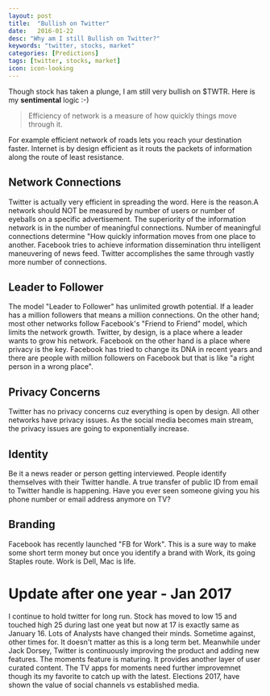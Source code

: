 ```yaml
---
layout: post
title:  "Bullish on Twitter"
date:   2016-01-22
desc: "Why am I still Bullish on Twitter?"
keywords: "twitter, stocks, market"
categories: [Predictions]
tags: [twitter, stocks, market]
icon: icon-looking
---
```


Though stock has taken a plunge, I am still very bullish on $TWTR. Here is my **sentimental** logic :-)

>Efficiency of network is a measure of how quickly things move through it. 

For example efficient network of roads lets you reach your destination faster. Internet is by design efficient as it routs the packets of information along the route of least resistance.

## Network Connections
Twitter is actually very efficient in spreading the word. Here is the reason.A network should NOT be measured by number of users or number of eyeballs on a specific advertisement. The superiority of the information network is in the number of meaningful connections. Number of meaningful connections determine "How quickly information moves from one place to another. Facebook tries to achieve information dissemination thru intelligent maneuvering of  news feed. Twitter accomplishes the same through vastly more number of connections.

## Leader to Follower
The model "Leader to Follower" has unlimited growth potential. If a leader has a million followers that means a million connections. On the other hand; most other networks follow Facebook's "Friend to Friend" model, which limits the network growth. Twitter, by design, is a place where a leader wants to grow his network. Facebook on the other hand is a place where privacy is the key. Facebook has tried to change its DNA in recent years and there are people with million followers on Facebook  but that is like "a right person in a wrong place".

## Privacy Concerns
Twitter has no privacy concerns cuz everything is open by design. All other networks have privacy issues. As the social media becomes main stream, the privacy issues are going to exponentially increase.

## Identity
Be it a news reader or person getting interviewed. People identify themselves with their Twitter handle. A true transfer of public ID from email to Twitter handle is happening. Have you ever seen someone giving you his phone number or email address anymore on TV?

## Branding
Facebook has recently launched "FB for Work". This is a sure way to make some short term money but once you identify a brand with Work, its going Staples route. Work is Dell, Mac is life.

# Update after one year - Jan 2017
I continue to hold twitter for long run. Stock has moved to low 15 and touched high 25 during last one yeat but now at 17 is exactly same as January 16. Lots of Analysts have changed their minds. Sometime against, other times for.  It doesn't matter as this is a long term bet. Meanwhile under Jack Dorsey, Twitter is continuously improving the product and adding new features. The moments feature is maturing. It provides another layer of user curated content. The TV apps for moments need further improvemnet though its my favorite to catch up with the latest. Elections 2017, have shown the value of social channels vs established media. 
